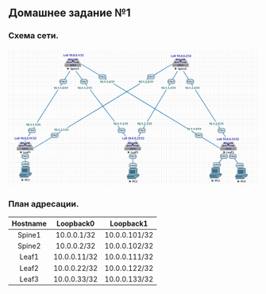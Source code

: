 ## Домашнее задание №1

### Схема сети.

![](layout1.png)

### План адресации.

| Hostname | Loopback0    | Loopback1     |
| :------: | :-----------:|:-------------:|
|  Spine1  | 10.0.0.1/32  | 10.0.0.101/32 |
|  Spine2  | 10.0.0.2/32  | 10.0.0.102/32 |   
|  Leaf1   | 10.0.0.11/32 | 10.0.0.111/32 |    
|  Leaf2   | 10.0.0.22/32 | 10.0.0.122/32 |         
|  Leaf3   | 10.0.0.33/32 | 10.0.0.133/32 |  
